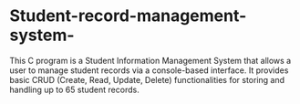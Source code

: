 # Student-record-management-system-
This C program is a Student Information Management System that allows a user to manage student records via a console-based interface. It provides basic CRUD (Create, Read, Update, Delete) functionalities for storing and handling up to 65 student records.
